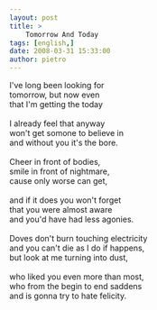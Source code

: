 ```yaml
---
layout: post
title: >
    Tomorrow And Today
tags: [english,]
date: 2008-03-31 15:33:00
author: pietro
---
```

I've long been looking for<br/>tomorrow, but now even<br/>that I'm getting the today<br/><br/>I already feel that anyway<br/>won't get somone to believe in<br/>and without you it's the bore.<br/><br/>Cheer in front of bodies,<br/>smile in front of nightmare,<br/>cause only worse can get,<br/><br/>and if it does you won't forget<br/>that you were almost aware<br/>and you'd have had less agonies.<br/><br/>Doves don't burn touching  electricity<br/>and you can't die as I do if happens,<br/>but look at me turning into dust,<br/><br/>who liked you even more than most,<br/>who from the begin to end saddens<br/>and is gonna try to hate felicity.
